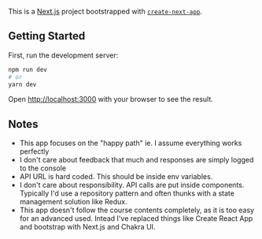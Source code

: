 This is a [Next.js](https://nextjs.org/) project bootstrapped
with [`create-next-app`](https://github.com/vercel/next.js/tree/canary/packages/create-next-app).

## Getting Started

First, run the development server:

```bash
npm run dev
# or
yarn dev
```

Open [http://localhost:3000](http://localhost:3000) with your browser to see the result.

## Notes

- This app focuses on the "happy path" ie. I assume everything works perfectly
- I don't care about feedback that much and responses are simply logged to the console
- API URL is hard coded. This should be inside env variables.
- I don't care about responsibility. API calls are put inside components. Typically I'd use a repository pattern and
  often thunks with a state management solution like Redux.
- This app doesn't follow the course contents completely, as it is too easy for an advanced used. Intead I've replaced things like Create React App and bootstrap with Next.js and Chakra UI.